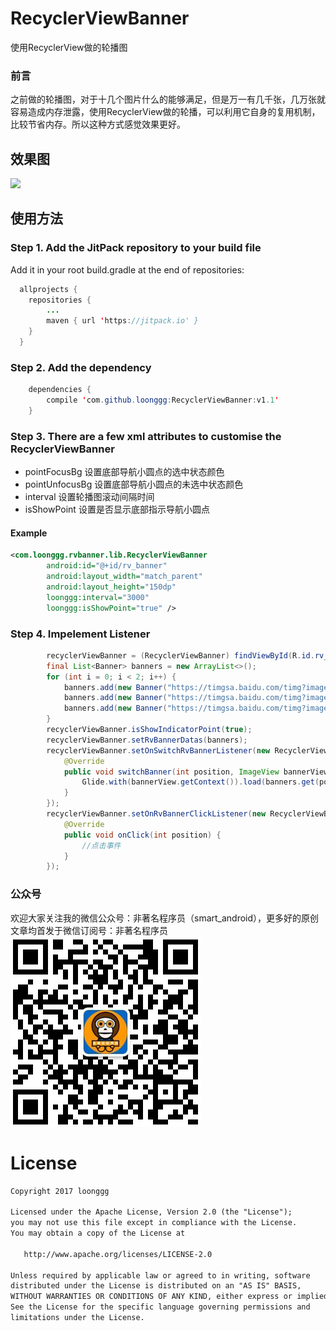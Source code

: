 # RecyclerViewBanner
使用RecyclerView做的轮播图

### 前言
之前做的轮播图，对于十几个图片什么的能够满足，但是万一有几千张，几万张就容易造成内存泄露，使用RecyclerView做的轮播，可以利用它自身的复用机制，比较节省内存。所以这种方式感觉效果更好。

## 效果图
![](https://github.com/loonggg/RecyclerViewBanner/blob/master/image/sss.gif?raw=true)

## 使用方法
### Step 1. Add the JitPack repository to your build file
Add it in your root build.gradle at the end of repositories:
```java
  allprojects {
	repositories {
		...
		maven { url 'https://jitpack.io' }
	}
  }
```

### Step 2. Add the dependency
```java
	dependencies {
	    compile 'com.github.loonggg:RecyclerViewBanner:v1.1'
	}
 ```

### Step 3. There are a few xml attributes to customise the  RecyclerViewBanner

 * pointFocusBg 设置底部导航小圆点的选中状态颜色
 * pointUnfocusBg 设置底部导航小圆点的未选中状态颜色
 * interval 设置轮播图滚动间隔时间
 * isShowPoint 设置是否显示底部指示导航小圆点

#### Example
```xml
<com.loonggg.rvbanner.lib.RecyclerViewBanner
        android:id="@+id/rv_banner"
        android:layout_width="match_parent"
        android:layout_height="150dp"
        loonggg:interval="3000"
        loonggg:isShowPoint="true" />
```

### Step 4. Impelement Listener
```java
        recyclerViewBanner = (RecyclerViewBanner) findViewById(R.id.rv_banner);
        final List<Banner> banners = new ArrayList<>();
        for (int i = 0; i < 2; i++) {
            banners.add(new Banner("https://timgsa.baidu.com/timg?image&quality=80&size=b9999_10000&sec=1487221110004&di=d6043e4b0c90ddf3ea5096c3d8eb8f58&imgtype=0&src=http%3A%2F%2Fimage.tianjimedia.com%2FuploadImages%2F2014%2F067%2F5116EPAUD762_1000x500.jpg"));
            banners.add(new Banner("https://timgsa.baidu.com/timg?image&quality=80&size=b9999_10000&sec=1487221129421&di=c085432cf7c15836f8a6479138740f39&imgtype=0&src=http%3A%2F%2Fimage85.360doc.com%2FDownloadImg%2F2015%2F05%2F0517%2F53199602_2.jpg"));
            banners.add(new Banner("https://timgsa.baidu.com/timg?image&quality=80&size=b9999_10000&sec=1487221161254&di=fbb99c5dad3d5a2a2c8b0b44e8c0e081&imgtype=0&src=http%3A%2F%2Fimage.tianjimedia.com%2FuploadImages%2F2013%2F255%2FP52AOTE73EIG_1000x500.jpg"));
        }
        recyclerViewBanner.isShowIndicatorPoint(true);
        recyclerViewBanner.setRvBannerDatas(banners);
        recyclerViewBanner.setOnSwitchRvBannerListener(new RecyclerViewBanner.OnSwitchRvBannerListener() {
            @Override
            public void switchBanner(int position, ImageView bannerView) {
                Glide.with(bannerView.getContext()).load(banners.get(position % banners.size()).getUrl()).placeholder(R.mipmap.ic_launcher).into(bannerView);
            }
        });
        recyclerViewBanner.setOnRvBannerClickListener(new RecyclerViewBanner.OnRvBannerClickListener() {
            @Override
            public void onClick(int position) {
                //点击事件
            }
        });
```
### 公众号
欢迎大家关注我的微信公众号：非著名程序员（smart_android），更多好的原创文章均首发于微信订阅号：非著名程序员
![](https://raw.githubusercontent.com/loonggg/BlogImages/master/%E5%85%AC%E4%BC%97%E5%8F%B7%E4%BA%8C%E7%BB%B4%E7%A0%81/erweima.jpg)

# License
```xml
Copyright 2017 loonggg

Licensed under the Apache License, Version 2.0 (the "License");
you may not use this file except in compliance with the License.
You may obtain a copy of the License at

   http://www.apache.org/licenses/LICENSE-2.0

Unless required by applicable law or agreed to in writing, software
distributed under the License is distributed on an "AS IS" BASIS,
WITHOUT WARRANTIES OR CONDITIONS OF ANY KIND, either express or implied.
See the License for the specific language governing permissions and
limitations under the License.
```
